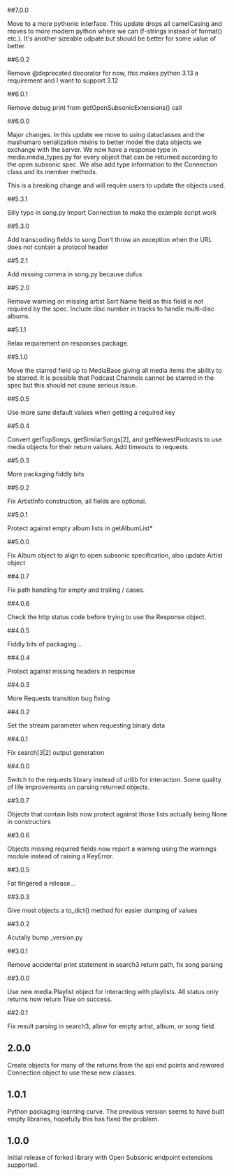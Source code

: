 ##7.0.0

Move to a more pythonic interface. This update drops all camelCasing and moves to more modern python
where we can (f-strings instead of format() etc.). It's another sizeable udpate but should be better
for some value of better.

##6.0.2

Remove @deprecated decorator for now, this makes python 3.13 a requirement and I want to support 3.12

##6.0.1

Remove debug print from getOpenSubsonicExtensions() call

##6.0.0

Major changes. In this update we move to using dataclasses and the mashumaro
serialization mixins to better model the data objects we exchange with the server.
We now have a response type in media.media_types.py for every object that can be
returned according to the open subsonic spec. We also add type information to the
Connection class and its member methods.

This is a breaking change and will require users to update the objects used.

##5.3.1

Silly typo in song.py
Import Connection to make the example script work

##5.3.0

Add transcoding fields to song
Don't throw an exception when the URL does not contain a protocol header


##5.2.1

Add missing comma in song.py because dufus

##5.2.0

Remove warning on missing artist Sort Name field as this field is not required by the
spec. Include disc number in tracks to handle multi-disc albums.

##5.1.1

Relax requirement on responses package.

##5.1.0

Move the starred field up to MediaBase giving all media items the ability to be
starred. It is possible that Podcast Channels cannot be starred in the spec but this
should not cause serious issue.

##5.0.5

Use more sane default values when getting a required key

##5.0.4

Convert getTopSongs, getSimilarSongs[2], and getNewestPodcasts to use media objects
for their return values. Add timeouts to requests.

##5.0.3

More packaging fiddly bits

##5.0.2

Fix ArtistInfo construction, all fields are optional.

##5.0.1

Protect against empty album lists in getAlbumList*

##5.0.0

Fix Album object to align to open subsonic specification, also update Artist object

##4.0.7

Fix path handling for empty and trailing / cases.

##4.0.6

Check the http status code before trying to use the Response object.

##4.0.5

Fiddly bits of packaging...

##4.0.4

Protect against missing headers in response

##4.0.3

More Requests transition bug fixing

##4.0.2

Set the stream parameter when requesting binary data

##4.0.1

Fix search[3|2] output generation

##4.0.0

Switch to the requests library instead of urllib for interaction. Some quality of life improvements on parsing returned objects.

##3.0.7

Objects that contain lists now protect against those lists actually being None in constructors

##3.0.6

Objects missing required fields now report a warning using the warnings module instead of raising a
KeyError.

##3.0.5

Fat fingered a release...

##3.0.3

Give most objects a to_dict() method for easier dumping of values

##3.0.2

Acutally bump _version.py

##3.0.1

Remove accidental print statement in search3 return path, fix song parsing

##3.0.0

Use new media.Playlist object for interacting with playlists. All status only returns now return True on success.

##2.0.1

Fix result parsing in search3, allow for empty artist, album, or song field.

## 2.0.0

Create objects for many of the returns from the api end points and rewored Connection object to use these new classes.

## 1.0.1

Python packaging learning curve. The previous version seems to have built empty
libraries, hopefully this has fixed the problem.

## 1.0.0

Initial release of forked library with Open Subsonic endpoint extensions supported.
